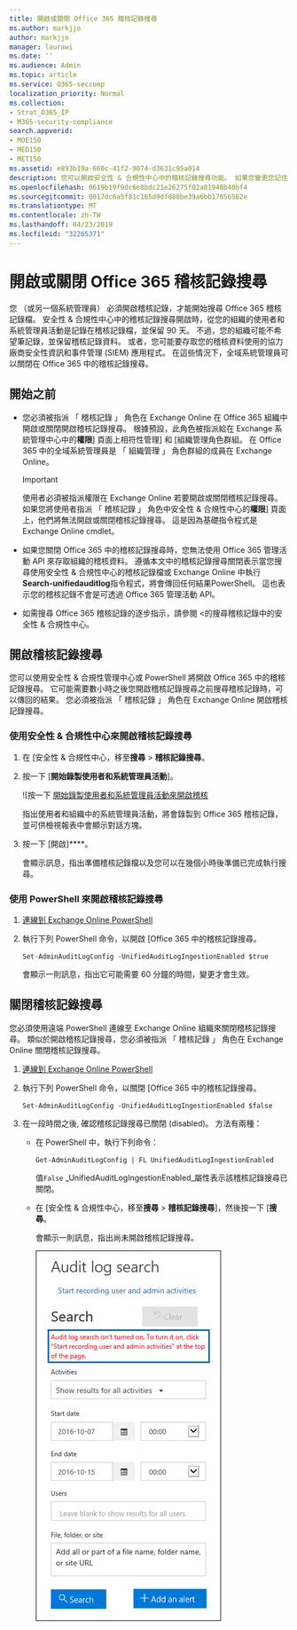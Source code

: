 ```yaml
---
title: 開啟或關閉 Office 365 稽核記錄搜尋
ms.author: markjjo
author: markjjo
manager: laurawi
ms.date: ''
ms.audience: Admin
ms.topic: article
ms.service: O365-seccomp
localization_priority: Normal
ms.collection:
- Strat_O365_IP
- M365-security-compliance
search.appverid:
- MOE150
- MED150
- MET150
ms.assetid: e893b19a-660c-41f2-9074-d3631c95a014
description: 您可以開啟安全性 & 合規性中心中的稽核記錄搜尋功能。 如果您變更您記住，您可以啟動隨時如果 off。 關閉稽核記錄搜尋時，系統管理員無法在組織中搜尋使用者和系統管理員活動的 Office 365 稽核記錄檔。
ms.openlocfilehash: 0619b19f9dc6e8bdc21e26275f02a81948b40bf4
ms.sourcegitcommit: 0017dc6a5f81c165d9dfd88be39a6bb17856582e
ms.translationtype: MT
ms.contentlocale: zh-TW
ms.lasthandoff: 04/23/2019
ms.locfileid: "32265371"
---
```

# <a name="turn-office-365-audit-log-search-on-or-off"></a>開啟或關閉 Office 365 稽核記錄搜尋

您 （或另一個系統管理員） 必須開啟稽核記錄，才能開始搜尋 Office 365 稽核記錄檔。 安全性 & 合規性中心中的稽核記錄搜尋開啟時，從您的組織的使用者和系統管理員活動是記錄在稽核記錄檔，並保留 90 天。 不過，您的組織可能不希望筆記錄，並保留稽核記錄資料。 或者，您可能要存取您的稽核資料使用的協力廠商安全性資訊和事件管理 (SIEM) 應用程式。 在這些情況下，全域系統管理員可以關閉在 Office 365 中的稽核記錄搜尋。
  
## <a name="before-you-begin"></a>開始之前

- 您必須被指派 「 稽核記錄 」 角色在 Exchange Online 在 Office 365 組織中開啟或關閉開啟稽核記錄搜尋。 根據預設，此角色被指派給在 Exchange 系統管理中心中的**權限**] 頁面上相符性管理] 和 [組織管理角色群組。 在 Office 365 中的全域系統管理員是 「 組織管理 」 角色群組的成員在 Exchange Online。 
    
    > [!IMPORTANT]
    > 使用者必須被指派權限在 Exchange Online 若要開啟或關閉稽核記錄搜尋。 如果您將使用者指派 「 稽核記錄 」 角色中安全性 & 合規性中心的**權限**] 頁面上，他們將無法開啟或關閉稽核記錄搜尋。 這是因為基礎指令程式是 Exchange Online cmdlet。 
  
- 如果您關閉 Office 365 中的稽核記錄搜尋時，您無法使用 Office 365 管理活動 API 來存取組織的稽核資料。 遵循本文中的稽核記錄搜尋關閉表示當您搜尋使用安全性 & 合規性中心的稽核記錄檔或 Exchange Online 中執行**Search-unifiedauditlog**指令程式，將會傳回任何結果PowerShell。 這也表示您的稽核記錄不會是可透過 Office 365 管理活動 API。  
    
- 如需搜尋 Office 365 稽核記錄的逐步指示，請參閱 <<c0>的搜尋稽核記錄中的安全性 &amp; 合規性中心。
    
## <a name="turn-on-audit-log-search"></a>開啟稽核記錄搜尋

您可以使用安全性 & 合規性管理中心或 PowerShell 將開啟 Office 365 中的稽核記錄搜尋。 它可能需要數小時之後您開啟稽核記錄搜尋之前搜尋稽核記錄時，可以傳回的結果。 您必須被指派 「 稽核記錄 」 角色在 Exchange Online 開啟稽核記錄搜尋。
  
### <a name="use-the-security--compliance-center-to-turn-on-audit-log-search"></a>使用安全性 & 合規性中心來開啟稽核記錄搜尋

1. 在 [安全性 & 合規性中心，移至**搜尋** \> **稽核記錄搜尋**。
    
2. 按一下 [**開始錄製使用者和系統管理員活動**]。
    
    ![按一下 [開始錄製使用者和系統管理員活動來開啟稽核](media/39a9d35f-88d0-4bbe-a962-0be2f838e2bf.png)
  
    指出使用者和組織中的系統管理員活動，將會錄製到 Office 365 稽核記錄，並可供檢視報表中會顯示對話方塊。 
    
3. 按一下 [開啟]****。
    
    會顯示訊息，指出準備稽核記錄檔以及您可以在幾個小時後準備已完成執行搜尋。
    
### <a name="use-powershell-to-turn-on-audit-log-search"></a>使用 PowerShell 來開啟稽核記錄搜尋

1. [連線到 Exchange Online PowerShell](https://go.microsoft.com/fwlink/p/?LinkID=396554)
    
2. 執行下列 PowerShell 命令，以開啟 [Office 365 中的稽核記錄搜尋。
    
    ```
    Set-AdminAuditLogConfig -UnifiedAuditLogIngestionEnabled $true
    ```

    會顯示一則訊息，指出它可能需要 60 分鐘的時間，變更才會生效。
  
## <a name="turn-off-audit-log-search"></a>關閉稽核記錄搜尋

您必須使用遠端 PowerShell 連線至 Exchange Online 組織來關閉稽核記錄搜尋。 類似於開啟稽核記錄搜尋，您必須被指派 「 稽核記錄 」 角色在 Exchange Online 關閉稽核記錄搜尋。
  
1. [連線到 Exchange Online PowerShell](https://go.microsoft.com/fwlink/p/?LinkID=396554)
    
2. 執行下列 PowerShell 命令，以關閉 [Office 365 中的稽核記錄搜尋。
    
    ```
    Set-AdminAuditLogConfig -UnifiedAuditLogIngestionEnabled $false
    ```

3. 在一段時間之後, 確認稽核記錄搜尋已關閉 (disabled)。 方法有兩種：
    
    - 在 PowerShell 中，執行下列命令：

        ```
        Get-AdminAuditLogConfig | FL UnifiedAuditLogIngestionEnabled
        ```

        值`False` _UnifiedAuditLogIngestionEnabled_屬性表示該稽核記錄搜尋已關閉。 
    
    - 在 [安全性 & 合規性中心，移至**搜尋** \> **稽核記錄搜尋**]，然後按一下 [**搜尋**。
    
      會顯示一則訊息，指出尚未開啟稽核記錄搜尋。 
    
      ![如果稽核已關閉，會顯示一則訊息](media/dca53da6-1cbe-4fa3-9860-f0d674de9538.png)

